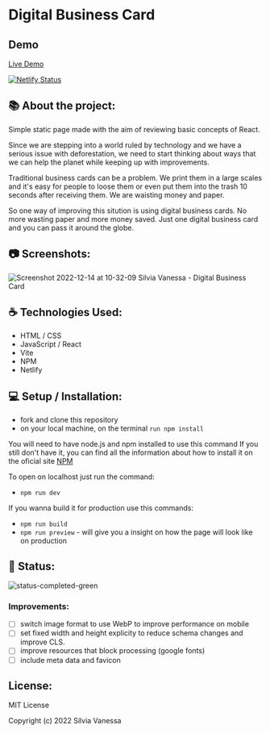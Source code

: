 # Digital Business Card

## Demo
[Live Demo](https://nessvah-businesscard.netlify.app/) 

[![Netlify Status](https://api.netlify.com/api/v1/badges/de380b04-dfd2-4f33-b9c0-2d9caa2ef157/deploy-status)](https://app.netlify.com/sites/nessvah-businesscard/deploys)

## 📚 About the project: 

Simple static page made with the aim of reviewing basic concepts of React.

Since we are stepping into a world ruled by technology and we have a serious issue with deforestation, we need to start thinking about ways that we can help the planet while keeping up with improvements.

Traditional business cards can be a problem. We print them in a large scales and it's easy for people to loose them or even put them into the trash 10 seconds after receiving them. We are waisting money and paper.

So one way of improving this sitution is using digital business cards. No more wasting paper and more money saved. Just one digital business card and you can pass it around the globe.

## 📷 Screenshots:
![Screenshot 2022-12-14 at 10-32-09 Silvia Vanessa - Digital Business Card](https://user-images.githubusercontent.com/76852822/207575305-785fb0e5-60dd-473c-9419-394a8c4f98b6.png)

## ☕️ Technologies Used: 

- HTML / CSS
- JavaScript / React
- Vite
- NPM
- Netlify

## 💻 Setup / Installation: 

- fork and clone this repository
- on your local machine, on the terminal `run npm install`  

You will need to have node.js and npm installed to use this command
If you still don't have it, you can find all the information about how to install it on the oficial site [NPM](https://docs.npmjs.com/downloading-and-installing-node-js-and-npm)

To open on localhost just run the command:
- `npm run dev`

If you wanna build it for production use this commands:
- `npm run build`
- `npm run preview` - will give you a insight on how the page will look like on production


## 📶 Status:

![status-completed-green](https://user-images.githubusercontent.com/76852822/207579871-6a55c073-4c10-4f37-9e49-1a761c4a7d31.svg)

### Improvements:

- [ ] switch image format to use WebP to improve performance on mobile
- [ ] set fixed width and height explicity to reduce schema changes and improve CLS.
- [ ] improve resources that block processing (google fonts)
- [ ] include meta data and favicon

## License: 

MIT License

Copyright (c) 2022 Sílvia Vanessa
